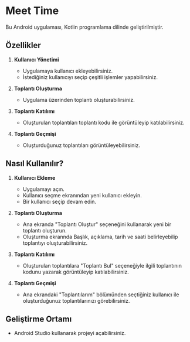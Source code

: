 # Meet Time

Bu Android uygulaması, Kotlin programlama dilinde geliştirilmiştir.

## Özellikler

1. **Kullanıcı Yönetimi**
   - Uygulamaya kullanıcı ekleyebilirsiniz.
   - İstediğiniz kullanıcıyı seçip çeşitli işlemler yapabilirsiniz.

2. **Toplantı Oluşturma**
   - Uygulama üzerinden toplantı oluşturabilirsiniz.

3. **Toplantı Katılımı**
   - Oluşturulan toplantıları toplantı kodu ile görüntüleyip katılabilirsiniz.

4. **Toplantı Geçmişi**
   - Oluşturduğunuz toplantıları görüntüleyebilirsiniz.

## Nasıl Kullanılır?

1. **Kullanıcı Ekleme**
   - Uygulamayı açın.
   - Kullanıcı seçme ekranından yeni kullanıcı ekleyin.
   - Bir kullanıcı seçip devam edin.

2. **Toplantı Oluşturma**
   - Ana ekranda "Toplantı Oluştur" seçeneğini kullanarak yeni bir toplantı oluşturun.
   - Oluşturma ekrannda Başlık, açıklama, tarih ve saati belirleyebilip toplantıyı oluşturabilirsiniz.

3. **Toplantı Katılımı**
   - Oluşturulan toplantılara "Toplantı Bul" seçeneğiyle ilgili toplantının kodunu yazarak görüntüleyip katılabilirsiniz.

4. **Toplantı Geçmişi**
   - Ana ekrandaki "Toplantılarım" bölümünden seçtiğiniz kullanıcı ile oluşturduğunuz toplantılarınızı görebilirsiniz.

## Geliştirme Ortamı

- Android Studio kullanarak projeyi açabilirsiniz.

